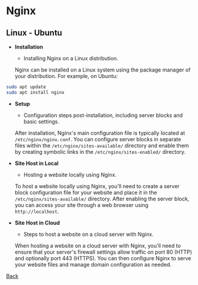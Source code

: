 # Nginx

## Linux - Ubuntu

- **Installation**
  - Installing Nginx on a Linux distribution.

  Nginx can be installed on a Linux system using the package manager of your distribution. For example, on Ubuntu:

```bash
sudo apt update
sudo apt install nginx
```
    
- **Setup**
  - Configuration steps post-installation, including server blocks and basic settings.

   After installation, Nginx's main configuration file is typically located at `/etc/nginx/nginx.conf`. You can configure server blocks in separate files within the `/etc/nginx/sites-available/` directory and enable them by creating symbolic links in the `/etc/nginx/sites-enabled/` directory.

- **Site Host in Local**
  - Hosting a website locally using Nginx.

  To host a website locally using Nginx, you'll need to create a server block configuration file for your website and place it in the `/etc/nginx/sites-available/` directory. After enabling the server block, you can access your site through a web browser using `http://localhost`.
    
- **Site Host in Cloud**
  - Steps to host a website on a cloud server with Nginx.

  When hosting a website on a cloud server with Nginx, you'll need to ensure that your server's firewall settings allow traffic on port 80 (HTTP) and optionally port 443 (HTTPS). You can then configure Nginx to serve your website files and manage domain configuration as needed.

[Back](../servers.md)